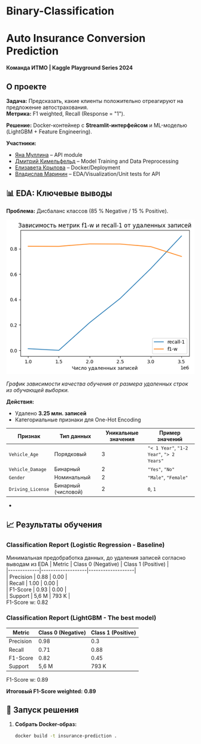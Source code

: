 # Binary-Classification

# Auto Insurance Conversion Prediction  
**Команда ИТМО | Kaggle Playground Series 2024**  

## О проекте  
**Задача:** Предсказать, какие клиенты положительно отреагируют на предложение автострахования.  
**Метрика:**  F1 weighted, Recall (Response = "1").  

**Решение:** Docker-контейнер с **Streamlit-интерфейсом** и ML-моделью (LightGBM + Feature Engineering).  

**Участники:**  
- [Яна Муллина](https://github.com/yanamull) – API module
- [Дмитрий Кимельфельд](https://github.com/ku9efeld) – Model Training  and Data Preprocessing  
- [Елизавета Крылова](https://github.com/ElizavetaWow) – Docker/Deployment  
- [Владислав Маринин](https://github.com/Vladislav-maker) – EDA/Visualization/Unit tests for API

## 📊 EDA: Ключевые выводы  
**Проблема:** Дисбаланс классов (85 % Negative / 15 % Positive).  

![Lines](./images/Graph_1.png)  

*График зависимости качества обучения от размера удаленных строк из обучающей выборки.*  

**Действия:**  
- Удалено **3.25 млн. записей**
- Категориальные признаки для One-Hot Encoding

| Признак               | Тип данных          | Уникальные значения               | Пример значений                  |
|-----------------------|---------------------|-----------------------------------|----------------------------------|
| `Vehicle_Age`         | Порядковый          | 3                                 | `"< 1 Year"`, `"1-2 Year"`, `"> 2 Years"` |
| `Vehicle_Damage`      | Бинарный           | 2                                 | `"Yes"`, `"No"`                  |
| `Gender`              | Номинальный        | 2                                 | `"Male"`, `"Female"`             |
| `Driving_License`     | Бинарный (числовой) | 2                                 | `0`, `1`                        |    
- 

## 📈 Результаты обучения

### Classification Report (Logistic Regression - Baseline) 
Минимальная предобработка данных, до удаления записей согласно выводам из EDA
| Metric      | Class 0 (Negative) | Class 1 (Positive) |  
|-------------|-------------------|-------------------|  
| Precision   | 0.88              | 0.00              |  
| Recall      | 1.00              | 0.00              |  
| F1-Score    | 0.93              | 0.00              |  
| Support     |    5,6 M          |    793   K        |  
F1-Score w: 0.82

### Classification Report (LightGBM - The best model)  

| Metric      | Class 0 (Negative) | Class 1 (Positive) |
|-------------|-------------------|-------------------|  
| Precision   | 0.98              | 0.3              |  
| Recall      | 0.71              | 0.88              |  
| F1-Score    |    0.82           | 0.45              |  
| Support     |    5,6 M          |    793   K        |  

F1-Score w: 0.89

**Итоговый F1-Score weighted:** **0.89** 

## 🚀 Запуск решения  
1. **Собрать Docker-образ:**  
   ```bash  
   docker build -t insurance-prediction .  
